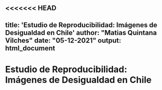 <<<<<<< HEAD
---
title: 'Estudio de Reproducibilidad: Imágenes de Desigualdad en Chile'
author: "Matias Quintana Vilches"
date: "05-12-2021"
output: html_document
---


# Estudio de Reproducibilidad: Imágenes de Desigualdad en Chile
